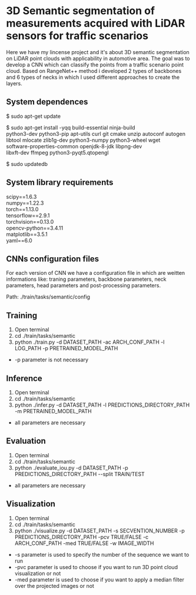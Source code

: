 # 3D Semantic segmentation of measurements acquired with LiDAR sensors for traffic scenarios 

Here we have my lincense project and it's about 3D semantic segmentation on LiDAR point clouds with applicability in automotive area. The goal was to develop a CNN which can classify the points from a traffic scenario point cloud. Based on RangeNet++ method i developed 2 types of backbones and 6 types of necks in which I used different approaches to create the layers. 

## System dependences 
$ sudo apt-get update

$ sudo apt-get install -yqq build-essential ninja-build \
python3-dev python3-pip apt-utils curl git cmake unzip autoconf autogen \
libtool mlocate zlib1g-dev python3-numpy python3-wheel wget \
software-properties-common openjdk-8-jdk libpng-dev \
libxft-dev ffmpeg python3-pyqt5.qtopengl

$ sudo updatedb

## System library requirements 

scipy==1.6.3 \
numpy==1.22.3 \
torch==1.13.0 \
tensorflow==2.9.1 \
torchvision==0.13.0 \
opencv-python==3.4.11 \
matplotlib==3.5.1 \
yaml==6.0 

## CNNs configuration files
For each version of CNN we have a configuration file in which are weitten informations like: traning parameters, backbone parameters, neck parameters, head parameters and post-processing parameters.

Path: ./train/tasks/semantic/config

## Training 

1. Open terminal 
2. cd ./train/tasks/semantic
3. python ./train.py -d DATASET_PATH -ac ARCH_CONF_PATH -l LOG_PATH -p PRETRAINED_MODEL_PATH

* -p parameter is not necessary

## Inference 

1. Open terminal 
2. cd ./train/tasks/semantic
3. python ./infer.py -d DATASET_PATH -l PREDICTIONS_DIRECTORY_PATH -m PRETRAINED_MODEL_PATH

* all parameters are necessary

## Evaluation

1. Open terminal 
2. cd ./train/tasks/semantic
3. python ./evaluate_iou.py -d DATASET_PATH -p PREDICTIONS_DIRECTORY_PATH --split TRAIN/TEST

* all parameters are necessary

## Visualization

1. Open terminal 
2. cd ./train/tasks/semantic
3. python ./visualize.py -d DATASET_PATH -s SECVENTION_NUMBER -p PREDICTIONS_DIRECTORY_PATH -pcv TRUE/FALSE -c ARCH_CONF_PATH -med TRUE/FALSE -w IMAGE_WIDTH

* -s parameter is used to specify the number of the sequence we want to run 
* -pvc parameter is used to choose if you want to run 3D point cloud visualization or not
* -med parameter is used to choose if you want to apply a median filter over the projected images or not


